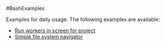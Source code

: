 #BashExamples

Examples for daily usage. The following examples are available:

* [Run workers in screen for project](https://github.com/vmelnik-ukraine/BashExamples/blob/master/scripts/project-workers.sh)
* [Simple file system navigator](https://github.com/vmelnik-ukraine/BasgExamples/blob/master/scripts/fs-navigator.sh)
